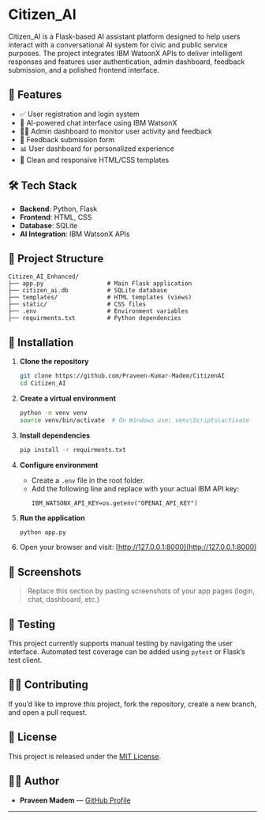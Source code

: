 
# Citizen_AI

Citizen_AI is a Flask-based AI assistant platform designed to help users interact with a conversational AI system for civic and public service purposes. The project integrates IBM WatsonX APIs to deliver intelligent responses and features user authentication, admin dashboard, feedback submission, and a polished frontend interface.

## 🚀 Features

- ✅ User registration and login system
- 💬 AI-powered chat interface using IBM WatsonX
- 🧑‍💼 Admin dashboard to monitor user activity and feedback
- 📝 Feedback submission form
- 📊 User dashboard for personalized experience
- 🎨 Clean and responsive HTML/CSS templates

## 🛠️ Tech Stack

- **Backend**: Python, Flask
- **Frontend**: HTML, CSS
- **Database**: SQLite
- **AI Integration**: IBM WatsonX APIs

## 📁 Project Structure

```
Citizen_AI_Enhanced/
├── app.py                  # Main Flask application
├── citizen_ai.db           # SQLite database
├── templates/              # HTML templates (views)
├── static/                 # CSS files
├── .env                    # Environment variables
├── requirments.txt         # Python dependencies
```

## 🔧 Installation

1. **Clone the repository**
   ```bash
   git clone https://github.com/Praveen-Kumar-Madem/CitizenAI
   cd Citizen_AI
   ```

2. **Create a virtual environment**
   ```bash
   python -m venv venv
   source venv/bin/activate  # On Windows use: venv\Scripts\activate
   ```

3. **Install dependencies**
   ```bash
   pip install -r requirments.txt
   ```

4. **Configure environment**
   - Create a `.env` file in the root folder.
   - Add the following line and replace with your actual IBM API key:
     ```env
     IBM_WATSONX_API_KEY=os.getenv("OPENAI_API_KEY")
5. **Run the application**
   ```bash
   python app.py
   ```

6. Open your browser and visit: [http://127.0.0.1:8000](http://127.0.0.1:8000)

## 📸 Screenshots

> Replace this section by pasting screenshots of your app pages (login, chat, dashboard, etc.)

## 🧪 Testing

This project currently supports manual testing by navigating the user interface. Automated test coverage can be added using `pytest` or Flask’s test client.

## 🧑‍💻 Contributing

If you’d like to improve this project, fork the repository, create a new branch, and open a pull request.

## 📄 License

This project is released under the [MIT License](https://opensource.org/licenses/MIT).

## 🙋‍♂️ Author

- **Praveen Madem** — [GitHub Profile](https://github.com/Praveen-Kumar-Madem/CitizenAI)

---

